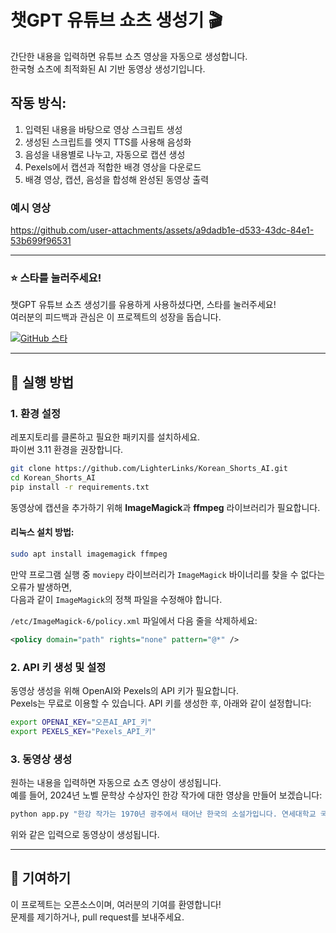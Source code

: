 # 챗GPT 유튜브 쇼츠 생성기 🎬

간단한 내용을 입력하면 유튜브 쇼츠 영상을 자동으로 생성합니다.  
한국형 쇼츠에 최적화된 AI 기반 동영상 생성기입니다.

## 작동 방식:
1. 입력된 내용을 바탕으로 영상 스크립트 생성
2. 생성된 스크립트를 엣지 TTS를 사용해 음성화
3. 음성을 내용별로 나누고, 자동으로 캡션 생성
4. Pexels에서 캡션과 적합한 배경 영상을 다운로드
5. 배경 영상, 캡션, 음성을 합성해 완성된 동영상 출력

### 예시 영상


https://github.com/user-attachments/assets/a9dadb1e-d533-43dc-84e1-53b699f96531



---

### ⭐️ 스타를 눌러주세요!
챗GPT 유튜브 쇼츠 생성기를 유용하게 사용하셨다면, 스타를 눌러주세요!  
여러분의 피드백과 관심은 이 프로젝트의 성장을 돕습니다.

[![GitHub 스타](https://img.shields.io/github/stars/LighterLinks/Korean_Shorts_AI?style=social)](https://github.com/LighterLinks/Korean_Shorts_AI/stargazers)

---

## 🚀 실행 방법

### 1. 환경 설정
레포지토리를 클론하고 필요한 패키지를 설치하세요.  
파이썬 3.11 환경을 권장합니다.

```bash
git clone https://github.com/LighterLinks/Korean_Shorts_AI.git
cd Korean_Shorts_AI
pip install -r requirements.txt
```

동영상에 캡션을 추가하기 위해 **ImageMagick**과 **ffmpeg** 라이브러리가 필요합니다.

#### 리눅스 설치 방법:
```bash
sudo apt install imagemagick ffmpeg
```

만약 프로그램 실행 중 `moviepy` 라이브러리가 `ImageMagick` 바이너리를 찾을 수 없다는 오류가 발생하면,  
다음과 같이 `ImageMagick`의 정책 파일을 수정해야 합니다.

`/etc/ImageMagick-6/policy.xml` 파일에서 다음 줄을 삭제하세요:
```xml
<policy domain="path" rights="none" pattern="@*" />
```

### 2. API 키 생성 및 설정
동영상 생성을 위해 OpenAI와 Pexels의 API 키가 필요합니다.  
Pexels는 무료로 이용할 수 있습니다. API 키를 생성한 후, 아래와 같이 설정합니다:

```bash
export OPENAI_KEY="오픈AI_API_키"
export PEXELS_KEY="Pexels_API_키"
```

### 3. 동영상 생성
원하는 내용을 입력하면 자동으로 쇼츠 영상이 생성됩니다.  
예를 들어, 2024년 노벨 문학상 수상자인 한강 작가에 대한 영상을 만들어 보겠습니다:

```bash
python app.py "한강 작가는 1970년 광주에서 태어난 한국의 소설가입니다. 연세대학교 국문학과를 졸업한 후, 1993년 문단에 데뷔하며 문학 활동을 시작했습니다. 그녀는 다수의 소설을 집필하였으며, 대표작으로는 <채식주의자>, <소년이 온다>, <작별하지 않는다> 등이 있습니다. 2016년 <채식주의자>로 맨부커상 국제 부문을 수상하며 국제적 주목을 받았습니다. 2024년, 한강은 한국인 최초로 노벨 문학상을 수상하며, 이는 한국 문학사에 있어 큰 쾌거로 평가받고 있습니다."
```

위와 같은 입력으로 동영상이 생성됩니다.

---

## 💁 기여하기
이 프로젝트는 오픈소스이며, 여러분의 기여를 환영합니다!  
문제를 제기하거나, pull request를 보내주세요.
